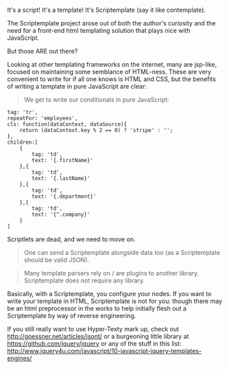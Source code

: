It's a script! It's a template!
It's Scriptemplate (say it like contemplate).

The Scriptemplate project arose out of both the author's curiosity and the need for a 
front-end html templating solution that plays nice with JavaScript.

But those ARE out there?

Looking at other templating frameworks on the internet, many are jsp-like, focused on 
maintaining some semblance of HTML-ness. These are very convenient to write for if all 
one knows is HTML and CSS, but the benefits of writing a template in pure JavaScript
are clear:

> We get to write our conditionals in pure JavaScript:

	tag: 'tr',
	repeatFor: 'employees',
	cls: function(dataContext, dataSource){
		return (dataContext.key % 2 == 0) ? 'stripe' : '';
	},
	children:[
		{
			tag: 'td',
			text: '{.firstName}'
		},{
			tag: 'td',
			text: '{.lastName}'
		},{
			tag: 'td',
			text: '{.department}'
		},{
			tag: 'td',
			text: '{^.company}'
		}
	]
	
Scriptlets are dead, and we need to move on.
	
> One can send a Scriptemplate alongside data too (as a Scriptemplate should be valid JSON).

> Many template parsers rely on / are plugins to another library. Scriptemplate does not 
require any library.

Basically, with a Scriptemplate, you configure your nodes. If you want to write your template
in HTML, Scriptemplate is not for you: though there may be an html preprocessor in the works 
to help initially flesh out a Scriptemplate by way of reverse engineering.

If you still really want to use Hyper-Texty mark up, check out http://goessner.net/articles/jsont/
or a burgeoning little library at https://github.com/jquery/jquery or any of the stuff in this list:
http://www.jquery4u.com/javascript/10-javascript-jquery-templates-engines/
